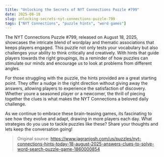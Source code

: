 ```yaml
---
title: "Unlocking the Secrets of NYT Connections Puzzle #799"
date: 2025-08-18
slug: unlocking-secrets-nyt-connections-puzzle-799
tags: ["NYT Connections", "puzzle hints", "word games"]
---
```


The NYT Connections Puzzle #799, released on August 18, 2025, showcases the intricate blend of wordplay and thematic associations that keeps players engaged. This puzzle not only tests your vocabulary but also challenges your ability to think critically and creatively. With hints that guide players towards the right groupings, its a reminder of how puzzles can stimulate our minds and encourage us to look at problems from different angles.

For those struggling with the puzzle, the hints provided are a great starting point. They offer a nudge in the right direction without giving away the answers, allowing players to experience the satisfaction of discovery. Whether youre a seasoned player or a newcomer, the thrill of piecing together the clues is what makes the NYT Connections a beloved daily challenge.

As we continue to embrace these brain-teasing games, its fascinating to see how they evolve and adapt, drawing in more players each day. What strategies do you use to tackle puzzles like these? Share your thoughts and lets keep the conversation going!
> Original source: https://www.jagranjosh.com/us/puzzles/nyt-connections-hints-today-18-august-2025-answers-clues-to-solve-word-search-puzzle-game-1860000854